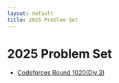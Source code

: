 ```yaml
---
layout: default
title: 2025 Problem Set
---
```


# 2025 Problem Set

- [Codeforces Round 1020(Div.3)](2025/0425_Codeforces_Round_1020(Div_3))

